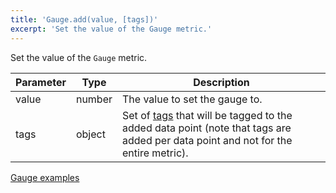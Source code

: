 ```yaml
---
title: 'Gauge.add(value, [tags])'
excerpt: 'Set the value of the Gauge metric.'
---
```


Set the value of the `Gauge` metric.

| Parameter | Type   | Description                                                                                                                                                   |
| --------- | ------ | ------------------------------------------------------------------------------------------------------------------------------------------------------------- |
| value     | number | The value to set the gauge to.                                                                                                                                |
| tags      | object | Set of [tags](/using-k6/tags-and-groups) that will be tagged to the added data point (note that tags are added per data point and not for the entire metric). |

[Gauge examples](/javascript-api/v0.32/k6-metrics/gauge#examples)
